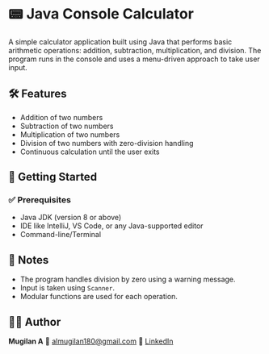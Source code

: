 # 📟 Java Console Calculator

A simple calculator application built using Java that performs basic arithmetic operations: addition, subtraction, multiplication, and division. The program runs in the console and uses a menu-driven approach to take user input.

## 🛠️ Features

* Addition of two numbers
* Subtraction of two numbers
* Multiplication of two numbers
* Division of two numbers with zero-division handling
* Continuous calculation until the user exits

## 🚀 Getting Started

### ✅ Prerequisites

* Java JDK (version 8 or above)
* IDE like IntelliJ, VS Code, or any Java-supported editor
* Command-line/Terminal

## 📌 Notes

* The program handles division by zero using a warning message.
* Input is taken using `Scanner`.
* Modular functions are used for each operation.

## 👨‍💻 Author

**Mugilan A**
📧 almugilan180@gmail.com
💼 [LinkedIn](https://www.linkedin.com/in/mugilan-a-650019217)


